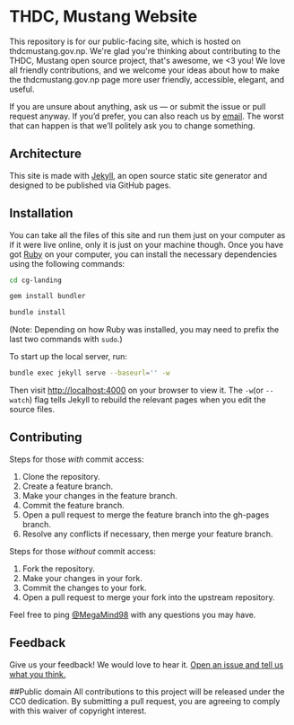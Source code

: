# THDC, Mustang Website

This repository is for our public-facing site, which is hosted on thdcmustang.gov.np. We're glad you're thinking about contributing to the THDC, Mustang open source project, that's awesome, we <3 you! We love all friendly contributions, and we welcome your ideas about how to make the thdcmustang.gov.np page more user friendly, accessible, elegant, and useful.

If you are unsure about anything, ask us — or submit the issue or pull request anyway. If you’d prefer, you can also reach us by [email](mailto:thdcmustang@gmail.com). The worst that can happen is that we’ll politely ask you to change something.

## Architecture

This site is made with [Jekyll](http://jekyllrb.com), an open source static site generator and designed to
be published via GitHub pages.

## Installation

You can take all the files of this site and run them just on your computer
as if it were live online, only it is just on your machine though. Once you have got
[Ruby](https://www.ruby-lang.org/) on your computer, you can install the
necessary dependencies using the following commands:

```sh
cd cg-landing

gem install bundler

bundle install
```

(Note: Depending on how Ruby was installed, you may need to prefix the
last two commands with `sudo`.)

To start up the local server, run:

```sh
bundle exec jekyll serve --baseurl='' -w
```

Then visit [http://localhost:4000](http://localhost:4000) on your browser to
view it. The `-w`(or `--watch`) flag tells Jekyll to rebuild the relevant
pages when you edit the source files.

## Contributing

Steps for those _with_ commit access:

1. Clone the repository.
2. Create a feature branch.
3. Make your changes in the feature branch.
4. Commit the feature branch.
5. Open a pull request to merge the feature branch into the gh-pages branch.
6. Resolve any conflicts if necessary, then merge your feature branch.

Steps for those _without_ commit access:

1. Fork the repository.
2. Make your changes in your fork.
3. Commit the changes to your fork.
4. Open a pull request to merge your fork into the upstream repository.

Feel free to ping [@MegaMind98](https://github.com/MegaMind98) with any questions you
may have.

## Feedback

Give us your feedback! We would love to hear it. [Open an issue and tell us what you think.](https://github.com/THDCMustang)

##Public domain
All contributions to this project will be released under the CC0 dedication. By submitting a pull request, you are agreeing to comply with this waiver of copyright interest.
